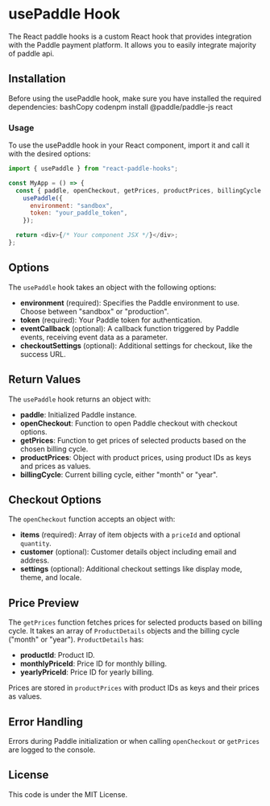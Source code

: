 # usePaddle Hook

The React paddle hooks is a custom React hook that provides integration with the Paddle payment platform. It allows you to easily integrate majority of paddle api.

## Installation

Before using the usePaddle hook, make sure you have installed the required dependencies:
bashCopy codenpm install @paddle/paddle-js react

### Usage

To use the usePaddle hook in your React component, import it and call it with the desired options:

```javascript
import { usePaddle } from "react-paddle-hooks";

const MyApp = () => {
  const { paddle, openCheckout, getPrices, productPrices, billingCycle } =
    usePaddle({
      environment: "sandbox",
      token: "your_paddle_token",
    });

  return <div>{/* Your component JSX */}</div>;
};
```

## Options

The `usePaddle` hook takes an object with the following options:

- **environment** (required): Specifies the Paddle environment to use. Choose between "sandbox" or "production".
- **token** (required): Your Paddle token for authentication.
- **eventCallback** (optional): A callback function triggered by Paddle events, receiving event data as a parameter.
- **checkoutSettings** (optional): Additional settings for checkout, like the success URL.

## Return Values

The `usePaddle` hook returns an object with:

- **paddle**: Initialized Paddle instance.
- **openCheckout**: Function to open Paddle checkout with checkout options.
- **getPrices**: Function to get prices of selected products based on the chosen billing cycle.
- **productPrices**: Object with product prices, using product IDs as keys and prices as values.
- **billingCycle**: Current billing cycle, either "month" or "year".

## Checkout Options

The `openCheckout` function accepts an object with:

- **items** (required): Array of item objects with a `priceId` and optional `quantity`.
- **customer** (optional): Customer details object including email and address.
- **settings** (optional): Additional checkout settings like display mode, theme, and locale.

## Price Preview

The `getPrices` function fetches prices for selected products based on billing cycle. It takes an array of `ProductDetails` objects and the billing cycle ("month" or "year"). `ProductDetails` has:

- **productId**: Product ID.
- **monthlyPriceId**: Price ID for monthly billing.
- **yearlyPriceId**: Price ID for yearly billing.

Prices are stored in `productPrices` with product IDs as keys and their prices as values.

## Error Handling

Errors during Paddle initialization or when calling `openCheckout` or `getPrices` are logged to the console.

## License

This code is under the MIT License.
